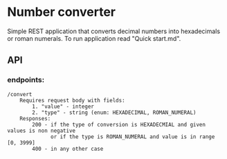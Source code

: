 # Number converter
Simple REST application that converts decimal numbers into hexadecimals or roman numerals.
To run application read "Quick start.md".

## API 
### endpoints:
    /convert 
        Requires request body with fields: 
            1. "value" - integer
            2. "type" - string (enum: HEXADECIMAL, ROMAN_NUMERAL)
        Responses:
            200 - if the type of conversion is HEXADECMIAL and given values is non negative 
                  or if the type is ROMAN_NUMERAL and value is in range [0, 3999]
            400 - in any other case
